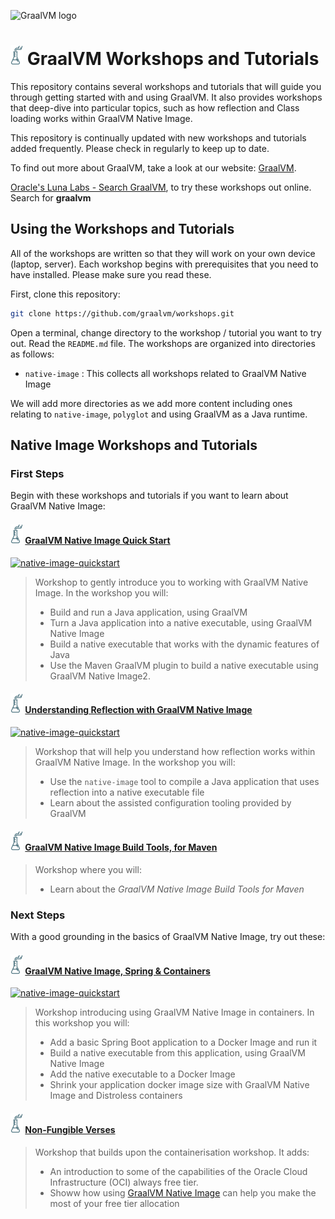 <img src="https://www.graalvm.org/resources/img/home/logo_mobile_openmenu.svg" 
    alt="GraalVM logo" 
    width="200px">

# ![Lab Flask](./images/lab-flask.png) GraalVM Workshops and Tutorials

This repository contains several workshops and tutorials that will guide you through getting started with 
and using GraalVM. It also provides workshops that deep-dive into particular topics, such as how reflection 
and Class loading works within GraalVM Native Image.

This repository is continually updated with new workshops and tutorials added frequently. Please check in regularly
to keep up to date.

To find out more about GraalVM, take a look at our website: [GraalVM](https://www.graalvm.org).

[Oracle's Luna Labs - Search GraalVM](https://luna.oracle.com), to try these workshops out online. Search for **graalvm**

## Using the Workshops and Tutorials

All of the workshops are written so that they will work on your own device (laptop, server). Each workshop begins with
prerequisites that you need to have installed. Please make sure you read these.

First, clone this repository:

```bash
git clone https://github.com/graalvm/workshops.git
```

Open a terminal, change directory to the workshop / tutorial you want to try out. Read the `README.md` file.
The workshops are organized into directories as follows:

* `native-image` : This collects all workshops related to GraalVM Native Image

We will add more directories as we add more content including ones relating to `native-image`, `polyglot` and using
GraalVM as a Java runtime.

## Native Image Workshops and Tutorials

### First Steps

Begin with these workshops and tutorials if you want to learn about GraalVM Native Image:

#### ![Lab Flask](./images/lab-flask.png) [GraalVM Native Image Quick Start](native-image/graalvm-native-image-quick-start/)
<a href="https://github.com/graalvm/workshops/actions/workflows/github-actions-native-image-quickstart.yml">
<img alt="native-image-quickstart" src="https://github.com/graalvm/workshops/actions/workflows/github-actions-native-image-quickstart.yml/badge.svg" /></a>

>  Workshop to gently introduce you to working with GraalVM Native Image. In the workshop you will:
>  - Build and run a Java application, using GraalVM
>  - Turn a Java application into a native executable, using GraalVM Native Image
>  - Build a native executable that works with the dynamic features of Java
>  - Use the Maven GraalVM plugin to build a native executable using GraalVM Native Image2.

#### ![Lab Flask](./images/lab-flask.png) [Understanding Reflection with GraalVM Native Image](native-image/reflection/)
<a href="https://github.com/graalvm/workshops/actions/workflows/github-actions-native-image-reflection.yml">
   <img alt="native-image-quickstart" src="https://github.com/graalvm/workshops/actions/workflows/github-actions-native-image-reflection.yml/badge.svg" /></a>

>  Workshop that will help you understand how reflection works within GraalVM Native Image. In the workshop you will: 
>  - Use the `native-image` tool to compile a Java application that uses reflection into a native executable file
>  - Learn about the assisted configuration tooling provided by GraalVM

#### ![Lab Flask](./images/lab-flask.png) [GraalVM Native Image Build Tools, for Maven](native-image/native-build-tools/)

>  Workshop where you will:
>  - Learn about the _GraalVM Native Image Build Tools for Maven_

### Next Steps

With a good grounding in the basics of GraalVM Native Image, try out these:

#### ![Lab Flask](./images/lab-flask.png) [GraalVM Native Image, Spring & Containers](native-image/containerisation/)
<a href="https://github.com/graalvm/workshops/actions/workflows/github-actions-native-image-containerisation.yml">
   <img alt="native-image-quickstart" src="https://github.com/graalvm/workshops/actions/workflows/github-actions-native-image-containerisation.yml/badge.svg" /></a>

>  Workshop introducing using GraalVM Native Image in containers. In this workshop you will:
>  - Add a basic Spring Boot application to a Docker Image and run it
>  - Build a native executable from this application, using GraalVM Native Image
>  - Add the native executable to a Docker Image
>  - Shrink your application docker image size with GraalVM Native Image and Distroless containers 

#### ![Lab Flask](./images/lab-flask.png) [Non-Fungible Verses](native-image/non-fungible-verses/)

>  Workshop that builds upon the containerisation workshop. It adds:  
> 
>  - An introduction to some of the capabilities of the Oracle Cloud Infrastructure (OCI) always free tier.
>  - Showw how using [GraalVM Native Image](https://docs.oracle.com/en/graalvm/enterprise/22/docs/reference-manual/native-image/) can help you make the most of your free tier allocation


